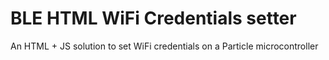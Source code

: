 # BLE HTML WiFi Credentials setter

 An HTML + JS solution to set WiFi credentials on a Particle microcontroller 
